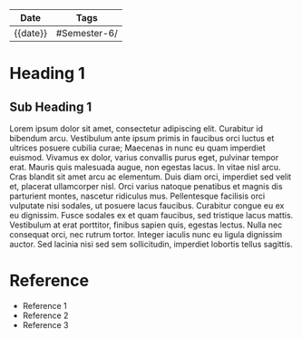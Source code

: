 | Date     | Tags         |
| -------- | ------------ |
| {{date}} | #Semester-6/ |

# Heading 1
## Sub Heading 1
Lorem ipsum dolor sit amet, consectetur adipiscing elit. Curabitur id bibendum arcu. Vestibulum ante ipsum primis in faucibus orci luctus et ultrices posuere cubilia curae; Maecenas in nunc eu quam imperdiet euismod. Vivamus ex dolor, varius convallis purus eget, pulvinar tempor erat. Mauris quis malesuada augue, non egestas lacus. In vitae nisl arcu. Cras blandit sit amet arcu ac elementum. Duis diam orci, imperdiet sed velit et, placerat ullamcorper nisl. Orci varius natoque penatibus et magnis dis parturient montes, nascetur ridiculus mus. Pellentesque facilisis orci vulputate nisi sodales, ut posuere lacus faucibus. Curabitur congue eu ex eu dignissim. Fusce sodales ex et quam faucibus, sed tristique lacus mattis. Vestibulum at erat porttitor, finibus sapien quis, egestas lectus. Nulla nec consequat orci, nec rutrum tortor. Integer iaculis nunc eu ligula dignissim auctor. Sed lacinia nisi sed sem sollicitudin, imperdiet lobortis tellus sagittis.

# Reference
- Reference 1
- Reference 2
- Reference 3

